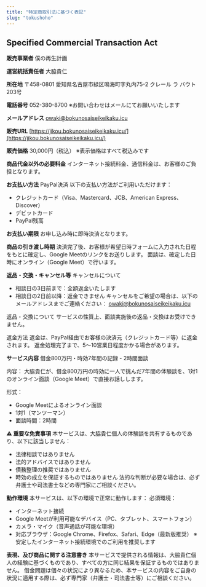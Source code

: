 ```yaml
---
title: "特定商取引法に基づく表記"
slug: "tokushoho"
---
```


## Specified Commercial Transaction Act
**販売事業者**
僕の再生計画

**運営統括責任者**
大脇貴仁

**所在地**
〒458-0801
愛知県名古屋市緑区鳴海町字丸内75-2
クレール ラ バウト203号

**電話番号**
052-380-8700
※お問い合わせはメールにてお願いいたします

**メールアドレス**
owaki@bokunosaiseikeikaku.icu

**販売URL**
[https://jikou.bokunosaiseikeikaku.icu/](https://jikou.bokunosaiseikeikaku.icu/)

**販売価格**
30,000円（税込）
※表示価格はすべて税込みです

**商品代金以外の必要料金**
インターネット接続料金、通信料金は、お客様のご負担となります。

**お支払い方法**
PayPal決済
以下の支払い方法がご利用いただけます：
- クレジットカード（Visa、Mastercard、JCB、American Express、Discover）
- デビットカード
- PayPal残高

**お支払い期限**
お申し込み時に即時決済となります。

**商品の引き渡し時期**
決済完了後、お客様が希望日時フォームに入力された日程をもとに確定し、Google Meetのリンクをお送りします。
面談は、確定した日時にオンライン（Google Meet）で行います。

**返品・交換・キャンセル等**
キャンセルについて
- 相談日の3日前まで：全額返金いたします
- 相談日の2日前以降：返金できません
キャンセルをご希望の場合は、以下のメールアドレスまでご連絡ください：
owaki@bokunosaiseikeikaku.icu

返品・交換について
サービスの性質上、面談実施後の返品・交換はお受けできません。

返金方法
返金は、PayPal経由でお客様の決済元（クレジットカード等）に返金されます。
返金処理完了まで、5〜10営業日程度かかる場合があります。

**サービス内容**
借金800万円・時効7年間の記録 - 2時間面談

内容：
大脇貴仁が、借金800万円の時効に一人で挑んだ7年間の体験談を、1対1のオンライン面談（Google Meet）で直接お話しします。

形式：
- Google Meetによるオンライン面談
- 1対1（マンツーマン）
- 面談時間：2時間

**⚠️ 重要な免責事項**
本サービスは、大脇貴仁個人の体験談を共有するものであり、以下に該当しません：
- 法律相談ではありません
- 法的アドバイスではありません
- 債務整理の推奨ではありません
- 時効の成立を保証するものではありません
法的な判断が必要な場合は、必ず弁護士や司法書士などの専門家にご相談ください。

**動作環境**
本サービスは、以下の環境で正常に動作します：
必須環境：
- インターネット接続
- Google Meetが利用可能なデバイス（PC、タブレット、スマートフォン）
- カメラ・マイク（音声通話が可能な環境）
- 対応ブラウザ：Google Chrome、Firefox、Safari、Edge（最新版推奨）
※安定したインターネット接続環境でのご利用を推奨します

**表現、及び商品に関する注意書き**
本サービスで提供される情報は、大脇貴仁個人の経験に基づくものであり、すべての方に同じ結果を保証するものではありません。
借金問題は個々の状況により異なるため、本サービスの内容をご自身の状況に適用する際は、必ず専門家（弁護士・司法書士等）にご相談ください。
